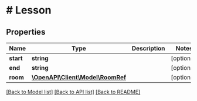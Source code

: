 # # Lesson

## Properties

Name | Type | Description | Notes
------------ | ------------- | ------------- | -------------
**start** | **string** |  | [optional]
**end** | **string** |  | [optional]
**room** | [**\OpenAPI\Client\Model\RoomRef**](RoomRef.md) |  | [optional]

[[Back to Model list]](../../README.md#models) [[Back to API list]](../../README.md#endpoints) [[Back to README]](../../README.md)
